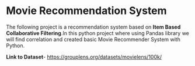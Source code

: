 # Movie Recommendation System
The following project is a recommendation system based on **Item Based Collaborative Filtering**.In this python project where using Pandas library we will find correlation and created basic Movie Recommender System with Python.

**Link to Dataset**- https://grouplens.org/datasets/movielens/100k/

